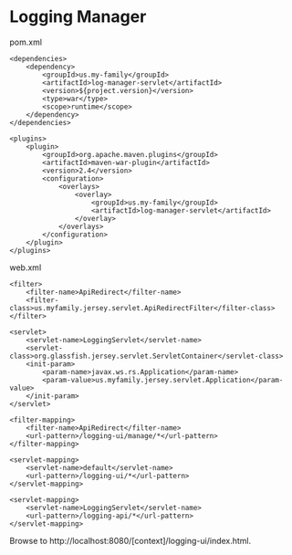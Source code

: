 Logging Manager
================

pom.xml

	<dependencies>
		<dependency>
			<groupId>us.my-family</groupId>
			<artifactId>log-manager-servlet</artifactId>
			<version>${project.version}</version>
			<type>war</type>
			<scope>runtime</scope>
		</dependency>
	</dependencies>
	
	<plugins>
		<plugin>
			<groupId>org.apache.maven.plugins</groupId>
			<artifactId>maven-war-plugin</artifactId>
			<version>2.4</version>
			<configuration>
				<overlays>
					<overlay>
						<groupId>us.my-family</groupId>
						<artifactId>log-manager-servlet</artifactId>
					</overlay>
				</overlays>
			</configuration>
		</plugin>
	</plugins>
	
web.xml

	<filter>
		<filter-name>ApiRedirect</filter-name>
		<filter-class>us.myfamily.jersey.servlet.ApiRedirectFilter</filter-class>
	</filter>
  
	<servlet>
		<servlet-name>LoggingServlet</servlet-name>
		<servlet-class>org.glassfish.jersey.servlet.ServletContainer</servlet-class>
		<init-param>
			<param-name>javax.ws.rs.Application</param-name>
			<param-value>us.myfamily.jersey.servlet.Application</param-value>
		</init-param>
	</servlet>
	
	<filter-mapping>
		<filter-name>ApiRedirect</filter-name>
		<url-pattern>/logging-ui/manage/*</url-pattern>
	</filter-mapping>
	
	<servlet-mapping>
		<servlet-name>default</servlet-name>
		<url-pattern>/logging-ui/*</url-pattern>
	</servlet-mapping>
	
	<servlet-mapping>
		<servlet-name>LoggingServlet</servlet-name>
		<url-pattern>/logging-api/*</url-pattern>
	</servlet-mapping>

Browse to http://localhost:8080/[context]/logging-ui/index.html.
